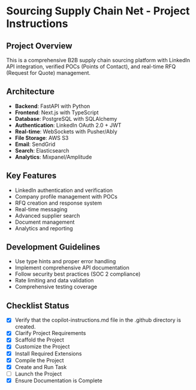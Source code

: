 # Sourcing Supply Chain Net - Project Instructions

## Project Overview
This is a comprehensive B2B supply chain sourcing platform with LinkedIn API integration, verified POCs (Points of Contact), and real-time RFQ (Request for Quote) management.

## Architecture
- **Backend**: FastAPI with Python
- **Frontend**: Next.js with TypeScript
- **Database**: PostgreSQL with SQLAlchemy
- **Authentication**: LinkedIn OAuth 2.0 + JWT
- **Real-time**: WebSockets with Pusher/Ably
- **File Storage**: AWS S3
- **Email**: SendGrid
- **Search**: Elasticsearch
- **Analytics**: Mixpanel/Amplitude

## Key Features
- LinkedIn authentication and verification
- Company profile management with POCs
- RFQ creation and response system
- Real-time messaging
- Advanced supplier search
- Document management
- Analytics and reporting

## Development Guidelines
- Use type hints and proper error handling
- Implement comprehensive API documentation
- Follow security best practices (SOC 2 compliance)
- Rate limiting and data validation
- Comprehensive testing coverage

## Checklist Status
- [x] Verify that the copilot-instructions.md file in the .github directory is created.
- [x] Clarify Project Requirements
- [x] Scaffold the Project
- [x] Customize the Project
- [x] Install Required Extensions
- [x] Compile the Project
- [x] Create and Run Task
- [ ] Launch the Project
- [x] Ensure Documentation is Complete